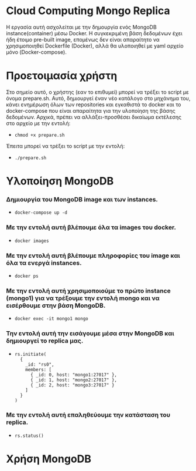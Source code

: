 # Cloud Computing Mongo Replica
Η εργασία αυτή ασχολείται με την δημουργία ενός MongoDB instance(container) μέσω Docker. Η συγκεκριμένη βάση δεδομένων έχει ήδη έτοιμο pre-built image, επομένως δεν είναι απαραίτητο να χρησιμοποιηθεί Dockerfile (Docker), αλλά θα υλοποιηθεί με yaml αρχείο μόνο (Docker-compose).  

# Προετοιμασία χρήστη

Στο σημείο αυτό, ο χρήστης (εαν το επιθυμεί) μπορεί να τρέξει το script με όνομα prepare.sh. Αυτό, δημιουργεί έναν νέο κατάλογο στο μηχάνημα του, κάνει ενημέρωση όλων των repositories και εγκαθιστά το docker και το docker-compose που είναι απαραίτητα για την υλοποίηση της βάσης δεδομένων.
Αρχικά, πρέπει να αλλάξει-προσθέσει δικαίωμα εκτέλεσης στο αρχείο με την εντολή:
-     chmod +x prepare.sh
Έπειτα μπορεί να τρέξει το script με την εντολή:
-     ./prepare.sh


# Υλοποίηση MongoDB  
### Δημιουργία του MongoDB image και των instances. <br />
-     docker-compose up -d

### Με την εντολή αυτή βλέπουμε όλα τα images του docker. <br />
-     docker images

### Με την εντολή αυτή βλέπουμε πληροφορίες του image και όλα τα ενεργά instances. <br />
-     docker ps 

### Με την εντολή αυτή χρησιμοποιούμε το πρώτο instance (mongo1) για να τρέξουμε την εντολή mongo και να εισέρθουμε στην βάση MongoDB. <br />
-     docker exec -it mongo1 mongo

### Την εντολή αυτή την εισάγουμε μέσα στην MongoDB και δημιουργεί το replica μας.
-     rs.initiate( 
        { 
          _id: "rs0", 
          members: [ 
            { _id: 0, host: "mongo1:27017" }, 
            { _id: 1, host: "mongo2:27017" }, 
            { _id: 2, host: "mongo3:27017" } 
          ] 
        } 
      ) 

### Με την εντολή αυτή επαληθεύουμε την κατάσταση του replica.
-     rs.status()

# Χρήση MongoDB
